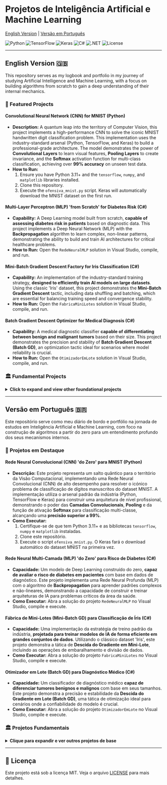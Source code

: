 # Projetos de Inteligência Artificial e Machine Learning

[English Version](#english-version-) | [Versão em Português](#versão-em-português-)

![Python](https://img.shields.io/badge/Python-3776AB?style=for-the-badge&logo=python&logoColor=white)
![TensorFlow](https://img.shields.io/badge/TensorFlow-FF6F00?style=for-the-badge&logo=tensorflow&logoColor=white)
![Keras](https://img.shields.io/badge/Keras-D00000?style=for-the-badge&logo=keras&logoColor=white)
![C#](https://img.shields.io/badge/C%23-239120?style=for-the-badge&logo=c-sharp&logoColor=white)
![.NET](https://img.shields.io/badge/.NET-512BD4?style=for-the-badge&logo=.net&logoColor=white)
![License](https://img.shields.io/badge/License-MIT-yellow.svg?style=for-the-badge)

---

## English Version 🇬🇧

This repository serves as my logbook and portfolio in my journey of studying Artificial Intelligence and Machine Learning, with a focus on building algorithms from scratch to gain a deep understanding of their internal mechanics.

### 🚀 Featured Projects

#### Convolutional Neural Network (CNN) for MNIST (Python)
* **Description:** A quantum leap into the territory of Computer Vision, this project implements a high-performance CNN to solve the iconic MNIST handwritten digit classification problem. This implementation uses the industry-standard arsenal (Python, TensorFlow, and Keras) to build a professional-grade architecture. The model demonstrates the power of **Convolutional Layers** to learn visual features, **Pooling Layers** to create invariance, and the **Softmax** activation function for multi-class classification, achieving over **99% accuracy** on unseen test data.
* **How to Run:**
    1.  Ensure you have Python 3.11+ and the `tensorflow`, `numpy`, and `matplotlib` libraries installed.
    2.  Clone this repository.
    3.  Execute the `ofensiva_mnist.py` script. Keras will automatically download the MNIST dataset on the first run.

#### Multi-Layer Perceptron (MLP) 'from Scratch' for Diabetes Risk (C#)
* **Capability:** A Deep Learning model built from scratch, **capable of assessing diabetes risk in patients** based on diagnostic data. This project implements a Deep Neural Network (MLP) with the **Backpropagation** algorithm to learn complex, non-linear patterns, demonstrating the ability to build and train AI architectures for critical healthcare problems.
* **How to Run:** Open the `RedeNeuralMLP` solution in Visual Studio, compile, and run.

#### Mini-Batch Gradient Descent Factory for Iris Classification (C#)
* **Capability:** An implementation of the industry-standard training strategy, **designed to efficiently train AI models on large datasets**. Using the classic 'Iris' dataset, this project demonstrates the **Mini-Batch Gradient Descent** tactic, including data shuffling and batching, which are essential for balancing training speed and convergence stability.
* **How to Run:** Open the `FabricaMiniLotes` solution in Visual Studio, compile, and run.

#### Batch Gradient Descent Optimizer for Medical Diagnosis (C#)
* **Capability:** A medical diagnostic classifier **capable of differentiating between benign and malignant tumors** based on their size. This project demonstrates the precision and stability of **Batch Gradient Descent (Batch GD)**, an optimization tactic ideal for scenarios where model reliability is crucial.
* **How to Run:** Open the `OtimizadorEmLote` solution in Visual Studio, compile, and run.

### 🏛️ Fundamental Projects

<details>
<summary><strong>Click to expand and view other foundational projects</strong></summary>

* **Logistic Classifier 'from Scratch' (C#):** A predictive model capable of determining a student's probability of passing based on study hours, built by dissecting the mechanics of **Logistic Regression**.
* **Linear Regression with Gradient Descent (C#):** A predictive model capable of estimating continuous values, serving as a foundational study of the "heart" of ML training.
* **Spam Classifier with Dot Product (C#):** A system capable of classifying text messages as "Spam" or "Not Spam" using **vectorization** and the mathematics of the **dot product**.
* **Multivariate Optimizer with Gradient Descent (C#):** An evolution of Linear Regression, capable of making predictions based on multiple input variables.

</details>

---

## Versão em Português 🇧🇷

Este repositório serve como meu diário de bordo e portfólio na jornada de estudos em Inteligência Artificial e Machine Learning, com foco na construção de algoritmos a partir do zero para um entendimento profundo dos seus mecanismos internos.

### 🚀 Projetos em Destaque

#### Rede Neural Convolucional (CNN) 'do Zero' para MNIST (Python)
* **Descrição:** Este projeto representa um salto quântico para o território da Visão Computacional, implementando uma Rede Neural Convolucional (CNN) de alto desempenho para resolver o icónico problema de classificação de dígitos manuscritos do dataset MNIST. A implementação utiliza o arsenal padrão da indústria (Python, TensorFlow e Keras) para construir uma arquitetura de nível profissional, demonstrando o poder das **Camadas Convolucionais**, **Pooling** e da função de ativação **Softmax** para classificação multi-classe, alcançando uma **precisão superior a 99%**.
* **Como Executar:**
    1.  Certifique-se de que tem Python 3.11+ e as bibliotecas `tensorflow`, `numpy` e `matplotlib` instaladas.
    2.  Clone este repositório.
    3.  Execute o script `ofensiva_mnist.py`. O Keras fará o download automático do dataset MNIST na primeira vez.

#### Rede Neural Multi-Camada (MLP) 'do Zero' para Risco de Diabetes (C#)
* **Capacidade:** Um modelo de Deep Learning construído do zero, **capaz de avaliar o risco de diabetes em pacientes** com base em dados de diagnóstico. Este projeto implementa uma Rede Neural Profunda (MLP) com o algoritmo de **Backpropagation** para aprender padrões complexos e não-lineares, demonstrando a capacidade de construir e treinar arquiteturas de IA para problemas críticos da área da saúde.
* **Como Executar:** Abra a solução do projeto `RedeNeuralMLP` no Visual Studio, compile e execute.

#### Fábrica de Mini-Lotes (Mini-Batch GD) para Classificação de Íris (C#)
* **Capacidade:** Uma implementação da estratégia de treino padrão da indústria, **projetada para treinar modelos de IA de forma eficiente em grandes conjuntos de dados**. Utilizando o clássico dataset 'Iris', este projeto demonstra a tática de **Descida do Gradiente em Mini-Lote**, incluindo as operações de embaralhamento e divisão de dados.
* **Como Executar:** Abra a solução do projeto `FabricaMiniLotes` no Visual Studio, compile e execute.

#### Otimizador em Lote (Batch GD) para Diagnóstico Médico (C#)
* **Capacidade:** Um classificador de diagnóstico médico **capaz de diferenciar tumores benignos e malignos** com base em seus tamanhos. Este projeto demonstra a precisão e estabilidade da **Descida do Gradiente em Lote (Batch GD)**, uma tática de otimização ideal para cenários onde a confiabilidade do modelo é crucial.
* **Como Executar:** Abra a solução do projeto `OtimizadorEmLote` no Visual Studio, compile e execute.

### 🏛️ Projetos Fundamentais

<details>
<summary><strong>Clique para expandir e ver outros projetos de base</strong></summary>

* **Classificador Logístico Binário 'do Zero' (C#):** Um modelo preditivo capaz de determinar a probabilidade de aprovação de um aluno, construído para dissecar a mecânica da **Regressão Logística**.
* **Regressão Linear com Descida do Gradiente (C#):** Um modelo preditivo capaz de estimar valores contínuos, sendo um estudo fundamental sobre o "coração" do treino de ML.
* **Classificador de Spam com Vetores e Produto Escalar (C#):** Um sistema simples capaz de classificar mensagens de texto utilizando **vetorização** e a matemática do **produto escalar**.
* **Otimizador Multivariado com Descida do Gradiente (C#):** Uma evolução da Regressão Linear, capaz de fazer previsões com base em múltiplas variáveis de entrada.

</details>

---

## 📜 Licença

Este projeto está sob a licença MIT. Veja o arquivo [LICENSE](LICENSE.md) para mais detalhes.